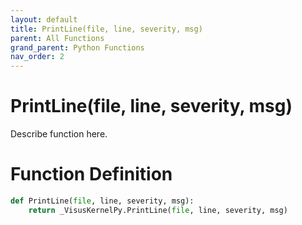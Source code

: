 ```yaml
---
layout: default
title: PrintLine(file, line, severity, msg)
parent: All Functions
grand_parent: Python Functions
nav_order: 2
---
```


# PrintLine(file, line, severity, msg)

Describe function here.

# Function Definition

```python
def PrintLine(file, line, severity, msg):
    return _VisusKernelPy.PrintLine(file, line, severity, msg)
```